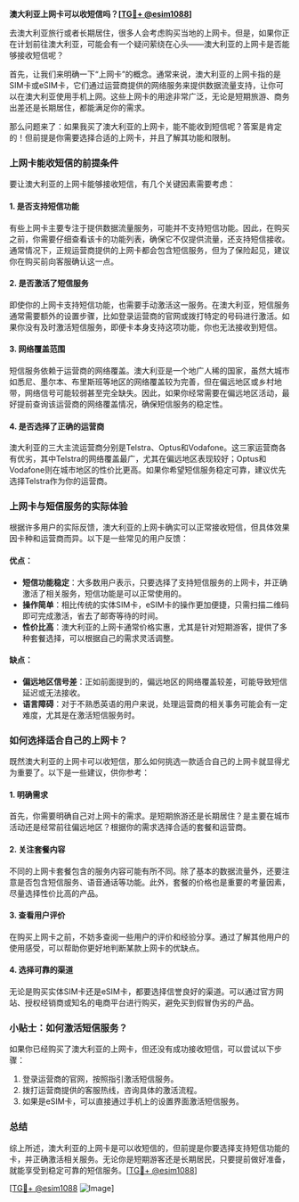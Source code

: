 **澳大利亚上网卡可以收短信吗？[[TG💪+ @esim1088](https://t.me/s/esim1088)]**

去澳大利亚旅行或者长期居住，很多人会考虑购买当地的上网卡。但是，如果你正在计划前往澳大利亚，可能会有一个疑问萦绕在心头——澳大利亚的上网卡是否能够接收短信呢？

首先，让我们来明确一下“上网卡”的概念。通常来说，澳大利亚的上网卡指的是SIM卡或eSIM卡，它们通过运营商提供的网络服务来提供数据流量支持，让你可以在澳大利亚使用手机上网。这些上网卡的用途非常广泛，无论是短期旅游、商务出差还是长期居住，都能满足你的需求。

那么问题来了：如果我买了澳大利亚的上网卡，能不能收到短信呢？答案是肯定的！但前提是你需要选择合适的上网卡，并且了解其功能和限制。

### 上网卡能收短信的前提条件

要让澳大利亚的上网卡能够接收短信，有几个关键因素需要考虑：

#### 1. **是否支持短信功能**
有些上网卡主要专注于提供数据流量服务，可能并不支持短信功能。因此，在购买之前，你需要仔细查看该卡的功能列表，确保它不仅提供流量，还支持短信接收。通常情况下，正规运营商提供的上网卡都会包含短信服务，但为了保险起见，建议你在购买前向客服确认这一点。

#### 2. **是否激活了短信服务**
即使你的上网卡支持短信功能，也需要手动激活这一服务。在澳大利亚，短信服务通常需要额外的设置步骤，比如登录运营商的官网或拨打特定的号码进行激活。如果你没有及时激活短信服务，即便卡本身支持这项功能，你也无法接收到短信。

#### 3. **网络覆盖范围**
短信服务依赖于运营商的网络覆盖。澳大利亚是一个地广人稀的国家，虽然大城市如悉尼、墨尔本、布里斯班等地区的网络覆盖较为完善，但在偏远地区或乡村地带，网络信号可能较弱甚至完全缺失。因此，如果你经常需要在偏远地区活动，最好提前查询该运营商的网络覆盖情况，确保短信服务的稳定性。

#### 4. **是否选择了正确的运营商**
澳大利亚的三大主流运营商分别是Telstra、Optus和Vodafone。这三家运营商各有优劣，其中Telstra的网络覆盖最广，尤其在偏远地区表现较好；Optus和Vodafone则在城市地区的性价比更高。如果你希望短信服务稳定可靠，建议优先选择Telstra作为你的运营商。

### 上网卡与短信服务的实际体验

根据许多用户的实际反馈，澳大利亚的上网卡确实可以正常接收短信，但具体效果因卡种和运营商而异。以下是一些常见的用户反馈：

#### 优点：
- **短信功能稳定**：大多数用户表示，只要选择了支持短信服务的上网卡，并正确激活了相关服务，短信功能是可以正常使用的。
- **操作简单**：相比传统的实体SIM卡，eSIM卡的操作更加便捷，只需扫描二维码即可完成激活，省去了邮寄等待的时间。
- **性价比高**：澳大利亚的上网卡通常价格实惠，尤其是针对短期游客，提供了多种套餐选择，可以根据自己的需求灵活调整。

#### 缺点：
- **偏远地区信号差**：正如前面提到的，偏远地区的网络覆盖较差，可能导致短信延迟或无法接收。
- **语言障碍**：对于不熟悉英语的用户来说，处理运营商的相关事务可能会有一定难度，尤其是在激活短信服务时。

### 如何选择适合自己的上网卡？

既然澳大利亚的上网卡可以收短信，那么如何挑选一款适合自己的上网卡就显得尤为重要了。以下是一些建议，供你参考：

#### 1. **明确需求**
首先，你需要明确自己对上网卡的需求。是短期旅游还是长期居住？是主要在城市活动还是经常前往偏远地区？根据你的需求选择合适的套餐和运营商。

#### 2. **关注套餐内容**
不同的上网卡套餐包含的服务内容可能有所不同。除了基本的数据流量外，还要注意是否包含短信服务、语音通话等功能。此外，套餐的价格也是重要的考量因素，尽量选择性价比高的产品。

#### 3. **查看用户评价**
在购买上网卡之前，不妨多查阅一些用户的评价和经验分享。通过了解其他用户的使用感受，可以帮助你更好地判断某款上网卡的优缺点。

#### 4. **选择可靠的渠道**
无论是购买实体SIM卡还是eSIM卡，都要选择信誉良好的渠道。可以通过官方网站、授权经销商或知名的电商平台进行购买，避免买到假冒伪劣的产品。

### 小贴士：如何激活短信服务？

如果你已经购买了澳大利亚的上网卡，但还没有成功接收短信，可以尝试以下步骤：

1. 登录运营商的官网，按照指引激活短信服务。
2. 拨打运营商提供的客服热线，咨询具体的激活流程。
3. 如果是eSIM卡，可以直接通过手机上的设置界面激活短信服务。

### 总结

综上所述，澳大利亚的上网卡是可以收短信的，但前提是你要选择支持短信功能的卡，并正确激活相关服务。无论你是短期游客还是长期居民，只要提前做好准备，就能享受到稳定可靠的短信服务。[[TG💪+ @esim1088](https://t.me/s/esim1088)]

[[TG💪+ @esim1088](https://t.me/s/esim1088) ![Image](https://i.postimg.cc/4NQfJmqS/Snipaste-2025-05-13-00-14-12.png)]